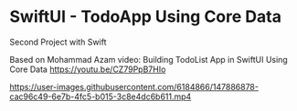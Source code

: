 # SwiftUI - TodoApp Using Core Data
Second Project with Swift

Based on Mohammad Azam video: Building TodoList App in SwiftUI Using Core Data
https://youtu.be/CZ79PpB7HIo



https://user-images.githubusercontent.com/6184866/147886878-cac96c49-6e7b-4fc5-b015-3c8e4dc6b611.mp4

